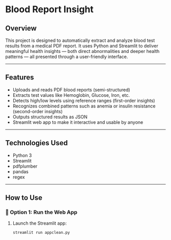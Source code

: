 # Blood Report Insight

## Overview
This project is designed to automatically extract and analyze blood test results from a medical PDF report. It uses Python and Streamlit to deliver meaningful health insights — both direct abnormalities and deeper health patterns — all presented through a user-friendly interface.

---

## Features
- Uploads and reads PDF blood reports (semi-structured)
- Extracts test values like Hemoglobin, Glucose, Iron, etc.
- Detects high/low levels using reference ranges (first-order insights)
- Recognizes combined patterns such as anemia or insulin resistance (second-order insights)
- Outputs structured results as JSON
- Streamlit web app to make it interactive and usable by anyone

---

## Technologies Used
- Python 3
- Streamlit
- pdfplumber
- pandas
- regex

---

## How to Use

### 🔹 Option 1: Run the Web App
1. Launch the Streamlit app:
   ```bash
   streamlit run appclean.py
